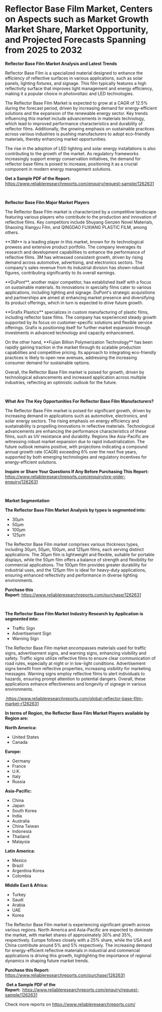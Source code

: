 <p><h1>Reflector Base Film Market, Centers on Aspects such as Market Growth Market Share, Market Opportunity, and Projected Forecasts Spanning from 2025 to 2032</h1></p><p><strong>Reflector Base Film Market Analysis and Latest Trends</strong></p>
<p><p>Reflector Base Film is a specialized material designed to enhance the efficiency of reflective surfaces in various applications, such as solar panels, lighting fixtures, and signage. This film typically features a high reflectivity surface that improves light management and energy efficiency, making it a popular choice in photovoltaic and LED technologies.</p><p>The Reflector Base Film Market is expected to grow at a CAGR of 12.5% during the forecast period, driven by increasing demand for energy-efficient solutions and the expansion of the renewable energy sector. Key trends influencing this market include advancements in materials technology, which lead to improved performance characteristics and durability of reflector films. Additionally, the growing emphasis on sustainable practices across various industries is pushing manufacturers to adopt eco-friendly materials, thereby enhancing market opportunities.</p><p>The rise in the adoption of LED lighting and solar energy installations is also contributing to the growth of the market. As regulatory frameworks increasingly support energy conservation initiatives, the demand for reflector base films is poised to increase, positioning it as a crucial component in modern energy management solutions.</p></p>
<p><strong>Get a Sample PDF of the Report:&nbsp;</strong> <a href="https://www.reliableresearchreports.com/enquiry/request-sample/1262631?utm_campaign=2009&utm_medium=2&utm_source=Github&utm_content=ia&utm_term=02022025&utm_id=reflector-base-film">https://www.reliableresearchreports.com/enquiry/request-sample/1262631</a></p>
<p>&nbsp;</p>
<p><strong>Reflector Base Film Major Market Players</strong></p>
<p><p>The Reflector Base Film market is characterized by a competitive landscape featuring various players who contribute to the production and innovation of reflective films. Key competitors include Shuyang Genzen Novel Materials, Shaoxing Xiangyu Film, and QINGDAO FUXIANG PLASTIC FILM, among others.</p><p>**3M** is a leading player in this market, known for its technological prowess and extensive product portfolio. The company leverages its research and development capabilities to enhance the performance of reflective films. 3M has witnessed consistent growth, driven by rising demand across automotive, advertising, and electronics sectors. The company's sales revenue from its industrial division has shown robust figures, contributing significantly to its overall earnings.</p><p>**DuPont**, another major competitor, has established itself with a focus on sustainable materials. Its innovations in specialty films cater to various applications, including lighting and signage. DuPont's strategic acquisitions and partnerships are aimed at enhancing market presence and diversifying its product offerings, which in turn is expected to drive future growth.</p><p>**Grafix Plastics** specializes in custom manufacturing of plastic films, including reflector base films. The company has experienced steady growth supported by its focus on customer-specific solutions and flexible service offerings. Grafix is positioning itself for further market expansion through investments in advanced technology and capacity enhancement.</p><p>On the other hand, **Fujian Billion Polymerization Technology** has been rapidly gaining traction in the market through its scalable production capabilities and competitive pricing. Its approach to integrating eco-friendly practices is likely to open new avenues, addressing the increasing consumer demand for sustainable options.</p><p>Overall, the Reflector Base Film market is poised for growth, driven by technological advancements and increased application across multiple industries, reflecting an optimistic outlook for the future.</p></p>
<p>&nbsp;</p>
<p><strong>What Are The Key Opportunities For Reflector Base Film Manufacturers?</strong></p>
<p><p>The Reflector Base Film market is poised for significant growth, driven by increasing demand in applications such as automotive, electronics, and solar energy sectors. The rising emphasis on energy efficiency and sustainability is propelling innovations in reflective materials. Technological advancements are enhancing the performance characteristics of these films, such as UV resistance and durability. Regions like Asia-Pacific are witnessing robust market expansion due to rapid industrialization. The future outlook remains positive, with projections indicating a compound annual growth rate (CAGR) exceeding 6% over the next five years, supported by both emerging technologies and regulatory incentives for energy-efficient solutions.</p></p>
<p><strong>Inquire or Share Your Questions If Any Before Purchasing This Report:</strong> <a href="https://www.reliableresearchreports.com/enquiry/pre-order-enquiry/1262631?utm_campaign=2009&utm_medium=2&utm_source=Github&utm_content=ia&utm_term=02022025&utm_id=reflector-base-film">https://www.reliableresearchreports.com/enquiry/pre-order-enquiry/1262631</a></p>
<p>&nbsp;</p>
<p><strong>Market Segmentation</strong></p>
<p><strong>The Reflector Base Film Market Analysis by types is segmented into:</strong></p>
<p><ul><li>30μm</li><li>50μm</li><li>100μm</li><li>125μm</li></ul></p>
<p><p>The Reflector Base Film market comprises various thickness types, including 30μm, 50μm, 100μm, and 125μm films, each serving distinct applications. The 30μm film is lightweight and flexible, suitable for portable displays, while the 50μm film offers a balance of strength and flexibility for commercial applications. The 100μm film provides greater durability for industrial uses, and the 125μm film is ideal for heavy-duty applications, ensuring enhanced reflectivity and performance in diverse lighting environments.</p></p>
<p><strong>Purchase this Report:&nbsp;</strong><a href="https://www.reliableresearchreports.com/purchase/1262631?utm_campaign=2009&utm_medium=2&utm_source=Github&utm_content=ia&utm_term=02022025&utm_id=reflector-base-film">https://www.reliableresearchreports.com/purchase/1262631</a></p>
<p>&nbsp;</p>
<p><strong>The Reflector Base Film Market Industry Research by Application is segmented into:</strong></p>
<p><ul><li>Traffic Sign</li><li>Advertisement Sign</li><li>Warning Sign</li></ul></p>
<p><p>The Reflector Base Film market encompasses materials used for traffic signs, advertisement signs, and warning signs, enhancing visibility and safety. Traffic signs utilize reflective films to ensure clear communication of road rules, especially at night or in low-light conditions. Advertisement signs benefit from reflective properties, increasing visibility for marketing messages. Warning signs employ reflective films to alert individuals to hazards, ensuring prompt attention to potential dangers. Overall, these applications enhance effectiveness and longevity of signage in various environments.</p></p>
<p><a href="https://www.reliableresearchreports.com/global-reflector-base-film-market-r1262631?utm_campaign=2009&utm_medium=2&utm_source=Github&utm_content=ia&utm_term=02022025&utm_id=reflector-base-film">&nbsp;https://www.reliableresearchreports.com/global-reflector-base-film-market-r1262631</a></p>
<p><strong>In terms of Region, the Reflector Base Film Market Players available by Region are:</strong></p>
<p>
    <p> <strong> North America: </strong>
        <ul>
            <li>United States</li>
            <li>Canada</li>
        </ul>
        </p> 
    <p> <strong> Europe: </strong>
        <ul>
            <li>Germany</li>
            <li>France</li>
            <li>U.K.</li>
            <li>Italy</li>
            <li>Russia</li>
        </ul>
        </p> 
    <p> <strong> Asia-Pacific: </strong>
        <ul>
            <li>China</li>
            <li>Japan</li>
            <li>South Korea</li>
            <li>India</li>
            <li>Australia</li>
            <li>China Taiwan</li>
            <li>Indonesia</li>
            <li>Thailand</li>
            <li>Malaysia</li>
        </ul>
        </p> 
    <p> <strong> Latin America: </strong>
        <ul>
            <li>Mexico</li>
            <li>Brazil</li>
            <li>Argentina Korea</li>
            <li>Colombia</li>
        </ul>
        </p> 
    <p> <strong> Middle East & Africa: </strong>
        <ul>
            <li>Turkey</li>
            <li>Saudi</li>
            <li>Arabia</li>
            <li>UAE</li>
            <li>Korea</li>
        </ul>
    </p>
    </p>
<p><p>The Reflector Base Film market is experiencing significant growth across various regions. North America and Asia-Pacific are expected to dominate the market, with market shares of approximately 30% and 35%, respectively. Europe follows closely with a 25% share, while the USA and China contribute around 5% and 5% respectively. The increasing demand for energy-efficient reflective materials in industrial and commercial applications is driving this growth, highlighting the importance of regional dynamics in shaping future market trends.</p></p>
<p><strong>Purchase this Report: </strong><a href="https://www.reliableresearchreports.com/purchase/1262631?utm_campaign=2009&utm_medium=2&utm_source=Github&utm_content=ia&utm_term=02022025&utm_id=reflector-base-film">https://www.reliableresearchreports.com/purchase/1262631</a></p>
<p>&nbsp;<strong>Get a Sample PDF of the Report:&nbsp;&nbsp;</strong><a href="https://www.reliableresearchreports.com/enquiry/request-sample/1262631?utm_campaign=2009&utm_medium=2&utm_source=Github&utm_content=ia&utm_term=02022025&utm_id=reflector-base-film">https://www.reliableresearchreports.com/enquiry/request-sample/1262631</a></p>
<p><strong></strong></p>
<p>Check more reports on <a href="https://www.reliableresearchreports.com/?utm_campaign=2009&utm_medium=2&utm_source=Github&utm_content=ia&utm_term=02022025&utm_id=reflector-base-film">https://www.reliableresearchreports.com/</a></p>